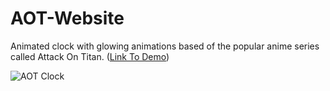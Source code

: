 # AOT-Website
Animated clock with glowing animations based of the popular anime series called Attack On Titan. ([Link To Demo](https://kooroshoo.github.io/AOT-Website/))

![AOT Clock](https://user-images.githubusercontent.com/26629624/200171837-571922ec-c60f-4af7-9fc4-46ab00db92d2.gif)

